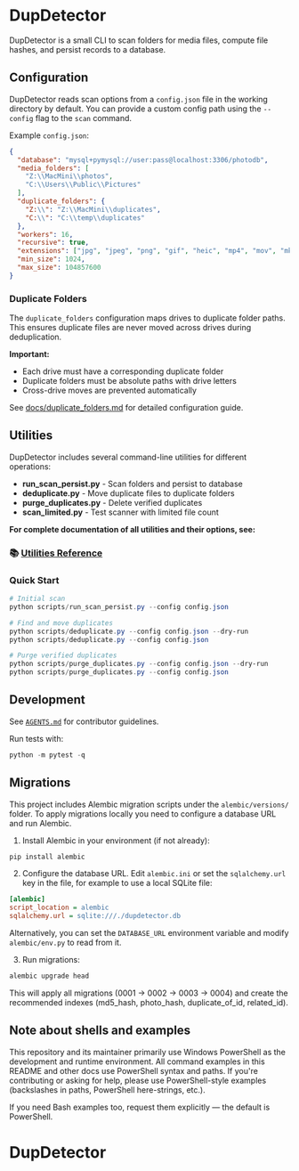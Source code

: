 # DupDetector

DupDetector is a small CLI to scan folders for media files, compute file hashes, and persist records to a database.

## Configuration

DupDetector reads scan options from a `config.json` file in the working directory by default. You can provide a custom config path using the `--config` flag to the `scan` command.

Example `config.json`:

```json
{
  "database": "mysql+pymysql://user:pass@localhost:3306/photodb",
  "media_folders": [
    "Z:\\MacMini\\photos",
    "C:\\Users\\Public\\Pictures"
  ],
  "duplicate_folders": {
    "Z:\\": "Z:\\MacMini\\duplicates",
    "C:\\": "C:\\temp\\duplicates"
  },
  "workers": 16,
  "recursive": true,
  "extensions": ["jpg", "jpeg", "png", "gif", "heic", "mp4", "mov", "mkv"],
  "min_size": 1024,
  "max_size": 104857600
}
```

### Duplicate Folders

The `duplicate_folders` configuration maps drives to duplicate folder paths. This ensures duplicate files are never moved across drives during deduplication.

**Important:**
- Each drive must have a corresponding duplicate folder
- Duplicate folders must be absolute paths with drive letters
- Cross-drive moves are prevented automatically

See [docs/duplicate_folders.md](docs/duplicate_folders.md) for detailed configuration guide.

## Utilities

DupDetector includes several command-line utilities for different operations:

- **run_scan_persist.py** - Scan folders and persist to database
- **deduplicate.py** - Move duplicate files to duplicate folders
- **purge_duplicates.py** - Delete verified duplicates
- **scan_limited.py** - Test scanner with limited file count

**For complete documentation of all utilities and their options, see:**
### 📚 [**Utilities Reference**](docs/utilities.md)

### Quick Start

```powershell
# Initial scan
python scripts/run_scan_persist.py --config config.json

# Find and move duplicates
python scripts/deduplicate.py --config config.json --dry-run
python scripts/deduplicate.py --config config.json

# Purge verified duplicates
python scripts/purge_duplicates.py --config config.json --dry-run
python scripts/purge_duplicates.py --config config.json
```

## Development
See [`AGENTS.md`](AGENTS.md) for contributor guidelines.


Run tests with:

```powershell
python -m pytest -q
```

## Migrations

This project includes Alembic migration scripts under the `alembic/versions/` folder. To apply migrations locally you need to configure a database URL and run Alembic.

1. Install Alembic in your environment (if not already):

```powershell
pip install alembic
```

2. Configure the database URL. Edit `alembic.ini` or set the `sqlalchemy.url` key in the file, for example to use a local SQLite file:

```ini
[alembic]
script_location = alembic
sqlalchemy.url = sqlite:///./dupdetector.db
```

Alternatively, you can set the `DATABASE_URL` environment variable and modify `alembic/env.py` to read from it.

3. Run migrations:

```powershell
alembic upgrade head
```

This will apply all migrations (0001 -> 0002 -> 0003 -> 0004) and create the recommended indexes (md5_hash, photo_hash, duplicate_of_id, related_id).

Note about shells and examples
--------------------------------

This repository and its maintainer primarily use Windows PowerShell as the development
and runtime environment. All command examples in this README and other docs use
PowerShell syntax and paths. If you're contributing or asking for help, please use
PowerShell-style examples (backslashes in paths, PowerShell here-strings, etc.).

If you need Bash examples too, request them explicitly — the default is PowerShell.

# DupDetector
